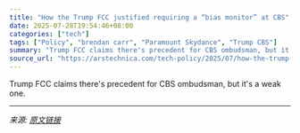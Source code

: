 ```yaml
---
title: "How the Trump FCC justified requiring a “bias monitor” at CBS"
date: 2025-07-28T19:54:46+08:00
categories: ["tech"]
tags: ["Policy", "brendan carr", "Paramount Skydance", "Trump CBS"]
summary: "Trump FCC claims there's precedent for CBS ombudsman, but it's a weak one."
source_url: "https://arstechnica.com/tech-policy/2025/07/how-the-trump-fcc-justified-requiring-a-bias-monitor-at-cbs/"
---
```


Trump FCC claims there's precedent for CBS ombudsman, but it's a weak one.

---

*来源: [原文链接](https://arstechnica.com/tech-policy/2025/07/how-the-trump-fcc-justified-requiring-a-bias-monitor-at-cbs/)*
